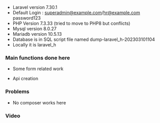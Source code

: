* Laravel  version 7.30.1 
* Default Login : superadmin@example.com/hr@example.com  password123
* PHP Version 7.3.33  (tried to move to PHP8 but conflicts)
* Mysql version 8.0.27
* Mariadb version 10.5.13
* Database is in SQL script file named  dump-laravel_h-202303101104
* Locally it is laravel_h

### Main functions done here 

* Some form related work

* Api creation

### Problems 
* No composer works here 


### Video


